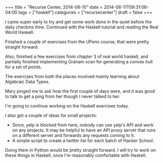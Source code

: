 +++
title = "Recurse Center, 2014-06-10"
date = 2014-06-11T09:31:08-04:00
tags = ["haskell"]
categories = ["recursecenter"]
draft = false
+++

I came super early to try and get some work done in the quiet before
the daily checkins time.  Continued with the Haskell tutorial and
reading the Real World Haskell.

Finished a couple of exercises from the UPenn course, that were pretty
straight forward.

Also, finished a few exercises from chapter 3 of real world haskell,
and partially finished implementing Graham scan for generating a
convex hull for a set of points.

The exercises from both the places involved mainly learning about
Algebraic Data Types.

Mary pinged me to ask how the first couple of days were, and it was
good to talk to get a ping from her though I never talked to her.

I'm going to continue working on the Haskell exercises today.

I also got a couple of ideas for small projects:

-   Since, yelp is blocked from here, nobody can use yelp's API and work
    on any projects.  It may be helpful to have an API proxy server that
    runs on a different server and forwards any requests coming to it.
-   A simple script to create a twitter list for each batch of
    Hacker School.

Doing them in Python would be pretty straight forward. I will try to
work on these things in Haskell, once I'm reasonably comfortable with
Haskell.

